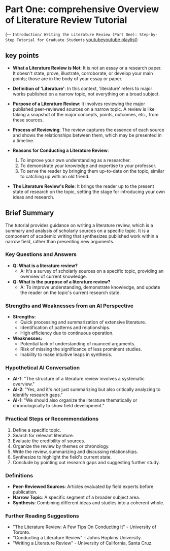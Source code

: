 # Part One: comprehensive Overview of Literature Review Tutorial
(-- `Introduction/ Writing the Literature Review (Part One): Step-by-Step Tutorial for Graduate Students` [youtube](https://youtu.be/2IUZWZX4OGI?t=1)[youtube playlist](https://www.youtube.com/playlist?list=PLb0bHttjNfb_kY2SC3xlSGbjna2VXVbZs))
## key points
- **What a Literature Review is Not**: It is not an essay or a research paper. It doesn't state, prove, illustrate, corroborate, or develop your main points; those are in the body of your essay or paper.
    
- **Definition of 'Literature'**: In this context, 'literature' refers to major works published on a narrow topic, not everything on a broad subject.
    
- **Purpose of a Literature Review**: It involves reviewing the major published peer-reviewed sources on a narrow topic. A review is like taking a snapshot of the major concepts, points, outcomes, etc., from these sources.
    
- **Process of Reviewing**: The review captures the essence of each source and shows the relationships between them, which may be presented in a timeline.
    
- **Reasons for Conducting a Literature Review**:
    
    1. To improve your own understanding as a researcher.
    2. To demonstrate your knowledge and expertise to your professor.
    3. To serve the reader by bringing them up-to-date on the topic, similar to catching up with an old friend.
- **The Literature Review's Role**: It brings the reader up to the present state of research on the topic, setting the stage for introducing your own ideas and research.


## Brief Summary

The tutorial provides guidance on writing a literature review, which is a summary and analysis of scholarly sources on a specific topic. It is a component of academic writing that synthesizes published work within a narrow field, rather than presenting new arguments.

### Key Questions and Answers

- **Q: What is a literature review?**
    - A: It's a survey of scholarly sources on a specific topic, providing an overview of current knowledge.
- **Q: What is the purpose of a literature review?**
    - A: To improve understanding, demonstrate knowledge, and update the reader on the topic's current research state.

### Strengths and Weaknesses from an AI Perspective

- **Strengths:**
    - Quick processing and summarization of extensive literature.
    - Identification of patterns and relationships.
    - High efficiency due to continuous operation.
- **Weaknesses:**
    - Potential lack of understanding of nuanced arguments.
    - Risk of missing the significance of less prominent studies.
    - Inability to make intuitive leaps in synthesis.

### Hypothetical AI Conversation

- **AI-1**: "The structure of a literature review involves a systematic overview."
- **AI-2**: "Yes, and it's not just summarizing but also critically analyzing to identify research gaps."
- **AI-1**: "We should also organize the literature thematically or chronologically to show field development."

### Practical Steps or Recommendations

1. Define a specific topic.
2. Search for relevant literature.
3. Evaluate the credibility of sources.
4. Organize the review by themes or chronology.
5. Write the review, summarizing and discussing relationships.
6. Synthesize to highlight the field's current state.
7. Conclude by pointing out research gaps and suggesting further study.

### Definitions

- **Peer-Reviewed Sources**: Articles evaluated by field experts before publication.
- **Narrow Topic**: A specific segment of a broader subject area.
- **Synthesis**: Combining different ideas and studies into a coherent whole.

### Further Reading Suggestions

- "The Literature Review: A Few Tips On Conducting It" - University of Toronto.
- "Conducting a Literature Review" - Johns Hopkins University.
- "Writing a Literature Review" - University of California, Santa Cruz.